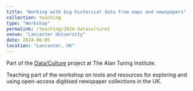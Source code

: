 ```yaml
---
title: "Working with big historical data from maps and newspapers"
collection: teaching
type: "Workshop"
permalink: /teaching/2024-dataculture1
venue: "Lancaster University"
date: 2024-06-05
location: "Lancaster, UK"
---
```


Part of the [Data/Culture](https://www.turing.ac.uk/research/research-projects/dataculture-building-sustainable-communities-around-arts-and-humanities) project at The Alan Turing Institute.

Teaching part of the workshop on tools and resources for exploring and using open-access digitised newspaper collections in the UK.